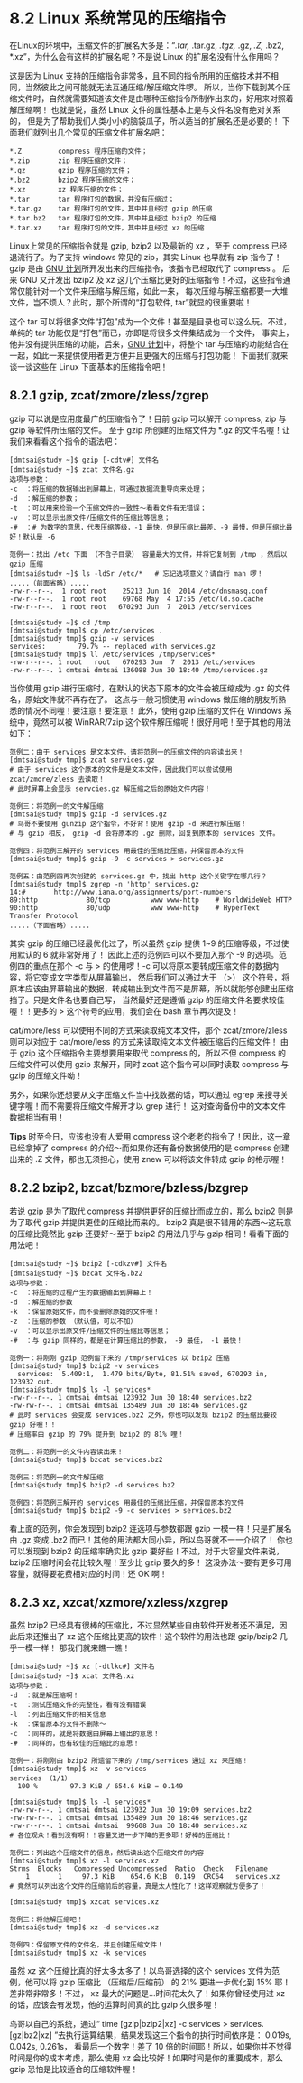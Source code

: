 # 8.2 Linux 系统常见的压缩指令

在Linux的环境中，压缩文件的扩展名大多是：“*.tar,* .tar.gz, *.tgz,* .gz, *.Z,* .bz2, \*.xz”，为什么会有这样的扩展名呢？不是说 Linux 的扩展名没有什么作用吗？

这是因为 Linux 支持的压缩指令非常多，且不同的指令所用的压缩技术并不相同，当然彼此之间可能就无法互通压缩/解压缩文件啰。 所以，当你下载到某个压缩文件时，自然就需要知道该文件是由哪种压缩指令所制作出来的，好用来对照着解压缩啊！ 也就是说，虽然 Linux 文件的属性基本上是与文件名没有绝对关系的， 但是为了帮助我们人类小小的脑袋瓜子，所以适当的扩展名还是必要的！ 下面我们就列出几个常见的压缩文件扩展名吧：

```shell
*.Z         compress 程序压缩的文件；
*.zip       zip 程序压缩的文件；
*.gz        gzip 程序压缩的文件；
*.bz2       bzip2 程序压缩的文件；
*.xz        xz 程序压缩的文件；
*.tar       tar 程序打包的数据，并没有压缩过；
*.tar.gz    tar 程序打包的文件，其中并且经过 gzip 的压缩
*.tar.bz2   tar 程序打包的文件，其中并且经过 bzip2 的压缩
*.tar.xz    tar 程序打包的文件，其中并且经过 xz 的压缩
```

Linux上常见的压缩指令就是 gzip, bzip2 以及最新的 xz ，至于 compress 已经退流行了。为了支持 windows 常见的 zip，其实 Linux 也早就有 zip 指令了！ gzip 是由 [GNU 计划](http://www.gnu.org/)所开发出来的压缩指令，该指令已经取代了 compress 。 后来 GNU 又开发出 bzip2 及 xz 这几个压缩比更好的压缩指令！不过，这些指令通常仅能针对一个文件来压缩与解压缩，如此一来， 每次压缩与解压缩都要一大堆文件，岂不烦人？此时，那个所谓的“打包软件, tar”就显的很重要啦！

这个 tar 可以将很多文件“打包”成为一个文件！甚至是目录也可以这么玩。不过，单纯的 tar 功能仅是“打包”而已，亦即是将很多文件集结成为一个文件， 事实上，他并没有提供压缩的功能，后来，[GNU 计划](http://www.gnu.org/)中，将整个 tar 与压缩的功能结合在一起，如此一来提供使用者更方便并且更强大的压缩与打包功能！ 下面我们就来谈一谈这些在 Linux 下面基本的压缩指令吧！

## 8.2.1 gzip, zcat/zmore/zless/zgrep

gzip 可以说是应用度最广的压缩指令了！目前 gzip 可以解开 compress, zip 与 gzip 等软件所压缩的文件。 至于 gzip 所创建的压缩文件为 \*.gz 的文件名喔！让我们来看看这个指令的语法吧：

```shell
[dmtsai@study ~]$ gzip [-cdtv#] 文件名
[dmtsai@study ~]$ zcat 文件名.gz
选项与参数：
-c  ：将压缩的数据输出到屏幕上，可通过数据流重导向来处理；
-d  ：解压缩的参数；
-t  ：可以用来检验一个压缩文件的一致性～看看文件有无错误；
-v  ：可以显示出原文件/压缩文件的压缩比等信息；
-#  ：# 为数字的意思，代表压缩等级，-1 最快，但是压缩比最差、-9 最慢，但是压缩比最好！默认是 -6

范例一：找出 /etc 下面 （不含子目录） 容量最大的文件，并将它复制到 /tmp ，然后以 gzip 压缩
[dmtsai@study ~]$ ls -ldSr /etc/*   # 忘记选项意义？请自行 man 啰！
.....（前面省略）.....
-rw-r--r--.  1 root root    25213 Jun 10  2014 /etc/dnsmasq.conf
-rw-r--r--.  1 root root    69768 May  4 17:55 /etc/ld.so.cache
-rw-r--r--.  1 root root   670293 Jun  7  2013 /etc/services

[dmtsai@study ~]$ cd /tmp 
[dmtsai@study tmp]$ cp /etc/services .
[dmtsai@study tmp]$ gzip -v services
services:        79.7% -- replaced with services.gz
[dmtsai@study tmp]$ ll /etc/services /tmp/services*
-rw-r--r--. 1 root   root   670293 Jun  7  2013 /etc/services
-rw-r--r--. 1 dmtsai dmtsai 136088 Jun 30 18:40 /tmp/services.gz
```

当你使用 gzip 进行压缩时，在默认的状态下原本的文件会被压缩成为 .gz 的文件名，原始文件就不再存在了。 这点与一般习惯使用 windows 做压缩的朋友所熟悉的情况不同喔！要注意！要注意！ 此外，使用 gzip 压缩的文件在 Windows 系统中，竟然可以被 WinRAR/7zip 这个软件解压缩呢！很好用吧！至于其他的用法如下：

```shell
范例二：由于 services 是文本文件，请将范例一的压缩文件的内容读出来！
[dmtsai@study tmp]$ zcat services.gz
# 由于 services 这个原本的文件是是文本文件，因此我们可以尝试使用 zcat/zmore/zless 去读取！
# 此时屏幕上会显示 servcies.gz 解压缩之后的原始文件内容！

范例三：将范例一的文件解压缩
[dmtsai@study tmp]$ gzip -d services.gz
# 鸟哥不要使用 gunzip 这个指令，不好背！使用 gzip -d 来进行解压缩！
# 与 gzip 相反， gzip -d 会将原本的 .gz 删除，回复到原本的 services 文件。

范例四：将范例三解开的 services 用最佳的压缩比压缩，并保留原本的文件
[dmtsai@study tmp]$ gzip -9 -c services > services.gz

范例五：由范例四再次创建的 services.gz 中，找出 http 这个关键字在哪几行？
[dmtsai@study tmp]$ zgrep -n 'http' services.gz
14:#       http://www.iana.org/assignments/port-numbers
89:http            80/tcp          www www-http    # WorldWideWeb HTTP
90:http            80/udp          www www-http    # HyperText Transfer Protocol
.....（下面省略）.....
```

其实 gzip 的压缩已经最优化过了，所以虽然 gzip 提供 1\~9 的压缩等级，不过使用默认的 6 就非常好用了！ 因此上述的范例四可以不要加入那个 -9 的选项。范例四的重点在那个 -c 与 \> 的使用啰！-c 可以将原本要转成压缩文件的数据内容，将它变成文字类型从屏幕输出， 然后我们可以通过大于 （>） 这个符号，将原本应该由屏幕输出的数据，转成输出到文件而不是屏幕，所以就能够创建出压缩挡了。只是文件名也要自己写， 当然最好还是遵循 gzip 的压缩文件名要求较佳喔！！更多的 \> 这个符号的应用，我们会在 bash 章节再次提及！

cat/more/less 可以使用不同的方式来读取纯文本文件，那个 zcat/zmore/zless 则可以对应于 cat/more/less 的方式来读取纯文本文件被压缩后的压缩文件！ 由于 gzip 这个压缩指令主要想要用来取代 compress 的，所以不但 compress 的压缩文件可以使用 gzip 来解开，同时 zcat 这个指令可以同时读取 compress 与 gzip 的压缩文件呦！

另外，如果你还想要从文字压缩文件当中找数据的话，可以通过 egrep 来搜寻关键字喔！而不需要将压缩文件解开才以 grep 进行！ 这对查询备份中的文本文件数据相当有用！



**Tips** 时至今日，应该也没有人爱用 compress 这个老老的指令了！因此，这一章已经拿掉了 compress 的介绍～而如果你还有备份数据使用的是 compress 创建出来的 .Z 文件，那也无须担心，使用 znew 可以将该文件转成 gzip 的格示喔！

## 8.2.2 bzip2, bzcat/bzmore/bzless/bzgrep

若说 gzip 是为了取代 compress 并提供更好的压缩比而成立的，那么 bzip2 则是为了取代 gzip 并提供更佳的压缩比而来的。 bzip2 真是很不错用的东西～这玩意的压缩比竟然比 gzip 还要好～至于 bzip2 的用法几乎与 gzip 相同！看看下面的用法吧！

```shell
[dmtsai@study ~]$ bzip2 [-cdkzv#] 文件名
[dmtsai@study ~]$ bzcat 文件名.bz2
选项与参数：
-c  ：将压缩的过程产生的数据输出到屏幕上！
-d  ：解压缩的参数
-k  ：保留原始文件，而不会删除原始的文件喔！
-z  ：压缩的参数 （默认值，可以不加）
-v  ：可以显示出原文件/压缩文件的压缩比等信息；
-#  ：与 gzip 同样的，都是在计算压缩比的参数， -9 最佳， -1 最快！

范例一：将刚刚 gzip 范例留下来的 /tmp/services 以 bzip2 压缩
[dmtsai@study tmp]$ bzip2 -v services
  services:  5.409:1,  1.479 bits/Byte, 81.51% saved, 670293 in, 123932 out.
[dmtsai@study tmp]$ ls -l services*
-rw-r--r--. 1 dmtsai dmtsai 123932 Jun 30 18:40 services.bz2
-rw-rw-r--. 1 dmtsai dmtsai 135489 Jun 30 18:46 services.gz
# 此时 services 会变成 services.bz2 之外，你也可以发现 bzip2 的压缩比要较 gzip 好喔！！
# 压缩率由 gzip 的 79% 提升到 bzip2 的 81% 哩！

范例二：将范例一的文件内容读出来！
[dmtsai@study tmp]$ bzcat services.bz2

范例三：将范例一的文件解压缩
[dmtsai@study tmp]$ bzip2 -d services.bz2

范例四：将范例三解开的 services 用最佳的压缩比压缩，并保留原本的文件
[dmtsai@study tmp]$ bzip2 -9 -c services > services.bz2
```

看上面的范例，你会发现到 bzip2 连选项与参数都跟 gzip 一模一样！只是扩展名由 .gz 变成 .bz2 而已！其他的用法都大同小异，所以鸟哥就不一一介绍了！ 你也可以发现到 bzip2 的压缩率确实比 gzip 要好些！不过，对于大容量文件来说，bzip2 压缩时间会花比较久喔！至少比 gzip 要久的多！ 这没办法～要有更多可用容量，就得要花费相对应的时间！还 OK 啊！

## 8.2.3 xz, xzcat/xzmore/xzless/xzgrep

虽然 bzip2 已经具有很棒的压缩比，不过显然某些自由软件开发者还不满足，因此后来还推出了 xz 这个压缩比更高的软件！这个软件的用法也跟 gzip/bzip2 几乎一模一样！ 那我们就来瞧一瞧！

```shell
[dmtsai@study ~]$ xz [-dtlkc#] 文件名
[dmtsai@study ~]$ xcat 文件名.xz
选项与参数：
-d  ：就是解压缩啊！
-t  ：测试压缩文件的完整性，看有没有错误
-l  ：列出压缩文件的相关信息
-k  ：保留原本的文件不删除～
-c  ：同样的，就是将数据由屏幕上输出的意思！
-#  ：同样的，也有较佳的压缩比的意思！

范例一：将刚刚由 bzip2 所遗留下来的 /tmp/services 通过 xz 来压缩！
[dmtsai@study tmp]$ xz -v services
services （1/1）
  100 %        97.3 KiB / 654.6 KiB = 0.149

[dmtsai@study tmp]$ ls -l services*
-rw-rw-r--. 1 dmtsai dmtsai 123932 Jun 30 19:09 services.bz2
-rw-rw-r--. 1 dmtsai dmtsai 135489 Jun 30 18:46 services.gz
-rw-r--r--. 1 dmtsai dmtsai  99608 Jun 30 18:40 services.xz
# 各位观众！看到没有啊！！容量又进一步下降的更多耶！好棒的压缩比！

范例二：列出这个压缩文件的信息，然后读出这个压缩文件的内容
[dmtsai@study tmp]$ xz -l services.xz
Strms  Blocks   Compressed Uncompressed  Ratio  Check   Filename
    1       1     97.3 KiB    654.6 KiB  0.149  CRC64   services.xz
# 竟然可以列出这个文件的压缩前后的容量，真是太人性化了！这样观察就方便多了！

[dmtsai@study tmp]$ xzcat services.xz

范例三：将他解压缩吧！
[dmtsai@study tmp]$ xz -d services.xz

范例四：保留原文件的文件名，并且创建压缩文件！
[dmtsai@study tmp]$ xz -k services
```

虽然 xz 这个压缩比真的好太多太多了！以鸟哥选择的这个 services 文件为范例，他可以将 gzip 压缩比 （压缩后/压缩前） 的 21% 更进一步优化到 15% 耶！ 差非常非常多！不过， xz 最大的问题是...时间花太久了！如果你曾经使用过 xz 的话，应该会有发现，他的运算时间真的比 gzip 久很多喔！

鸟哥以自己的系统，通过“ time \[gzip\|bzip2\|xz\] -c services \> services.\[gz\|bz2\|xz\] ”去执行运算结果，结果发现这三个指令的执行时间依序是： 0.019s, 0.042s, 0.261s， 看最后一个数字！差了 10 倍的时间耶！所以，如果你并不觉得时间是你的成本考虑，那么使用 xz 会比较好！如果时间是你的重要成本，那么 gzip 恐怕是比较适合的压缩软件喔！